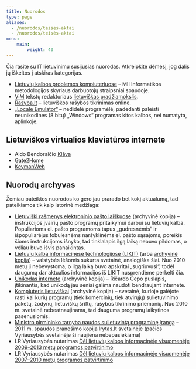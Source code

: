 ```yaml
---
title: Nuorodos
type: page
aliases:
  - /nuorodos/teises-aktai
  - /nuorodos/teisės-aktai
menu:
    main:
        weight: 40
---
```


Čia rasite su IT lietuvinimu susijusias nuorodas. Atkreipkite dėmesį, jog dalis jų iškeltos į atskiras kategorijas.

* [Lietuvių kalbos problemos kompiuteriuose](http://ims.mii.lt/kalba/) – MII Informatikos metodologijos skyriaus
  darbuotojų straipsniai spaudoje.
* [ViM](http://www.vim.org/) tekstų redaktoriaus [lietuviškas pradžiamokslis](vim-tutor-lt.txt).
* [Rasyba.lt](http://www.rasyba.lt/) – lietuviškos rašybos tikrinimas online.
* [„Locale Emulator“](https://xupefei.github.io/Locale-Emulator/) – nedidelė programėlė, padedanti paleisti
  neunikodines (8 bitų) „Windows“ programas kitos kalbos, nei numatyta, aplinkoje.

Lietuviškos virtualios klaviatūros internete
--------------------------------------------

* Aido Bendoraičio [Klãva](https://aidas.bendoraitis.lt/archive/tools/klava_v2.0/lt.html)
* [Gate2Home](http://gate2home.com/Lithuanian-Keyboard)
* [KeymanWeb](https://keymanweb.com/#lt)

Nuorodų archyvas
----------------

Žemiau pateiktos nuorodos ko gero jau prarado bet kokį aktualumą, tad pateikiamos tik kaip istorinė medžiaga:

* [Lietuviški rašmenys elektroninio pašto laiškuose](https://web.archive.org/web/20161103074444/http://www.liks.lt/modules/tinycontent/index.php?id=23)
  (archyvinė kopija) – instrukcijos įvairių pašto programų pritaikymui darbui su lietuvių kalba. Populiarioms el. pašto
  programoms tapus „gudresnėmis“ ir išpopuliarėjus tobulesnėms naršyklinėms el. pašto sąsajoms, poreikis šioms
  instrukcijoms išnyko, tad tinklalapis ilgą laiką nebuvo pildomas, o vėliau buvo išvis panaikintas.
* [Lietuvių kalba informacinėse technologijose (LIKIT)](http://likit.lt/indexw.php)
  (arba [archyvinė kopija](https://web.archive.org/web/20140208175521/http://www.likit.lt/indexw.php)) –
  valstybės lėšomis sukurta svetainė, analogiška šiai. Nuo 2010 metų ji nebevystoma, o ilgą laiką buvo apskritai
  „sugriuvusi“, todėl daugumą dar aktualios informacijos iš LIKIT nusprendėme perkelti čia.
* [Unikodas internete](https://web.archive.org/web/20220130222132/http://unicode.strangled.net/lt/index.html) (archyvinė
  kopija) – Ričardo Čepo puslapis, įtikinantis, kad unikodą jau seniai galima naudoti bendraujant internete.
* [Kompiuteris lietuviškai](https://web.archive.org/web/20200224022418/http://klt.pagalba.com:80/) (archyvinė kopija) –
  svetainė, kurioje galėjote rasti kai kurių programų (tiek komercinių, tiek atvirųjų) sulietuvinimo paketų, žodynų,
  lietuviškų šriftų, rašybos tikrinimo priemonių. Nuo 2010 m. svetainė nebeatnaujinama, tad dauguma programų laikytinos
  pasenusiomis.
* [Ministro pirmininko tarnyba naudos sulietuvintą programinę įrangą](https://www.lrytas.lt/it/techno/2011/02/24/news/ministro-pirmininko-tarnyba-naudos-sulietuvinta-programine-iranga-5580427)
  – 2011 m. spaudos pranešimo kopija lrytas.lt svetainėje (pačios Vyriausybės svetainėje ši naujiena nebepasiekiama)
* LR Vyriausybės nutarimas
  [Dėl lietuvių kalbos informacinėje visuomenėje 2009–2013 metų programos patvirtinimo](https://e-seimas.lrs.lt/portal/legalAct/lt/TAD/TAIS.294883/asr)
* LR Vyriausybės nutarimas
  [Dėl lietuvių kalbos informacinėje visuomenėje 2007–2010 metų programos patvirtinimo](https://e-seimas.lrs.lt/portal/legalAct/lt/TAD/TAIS.294883)
